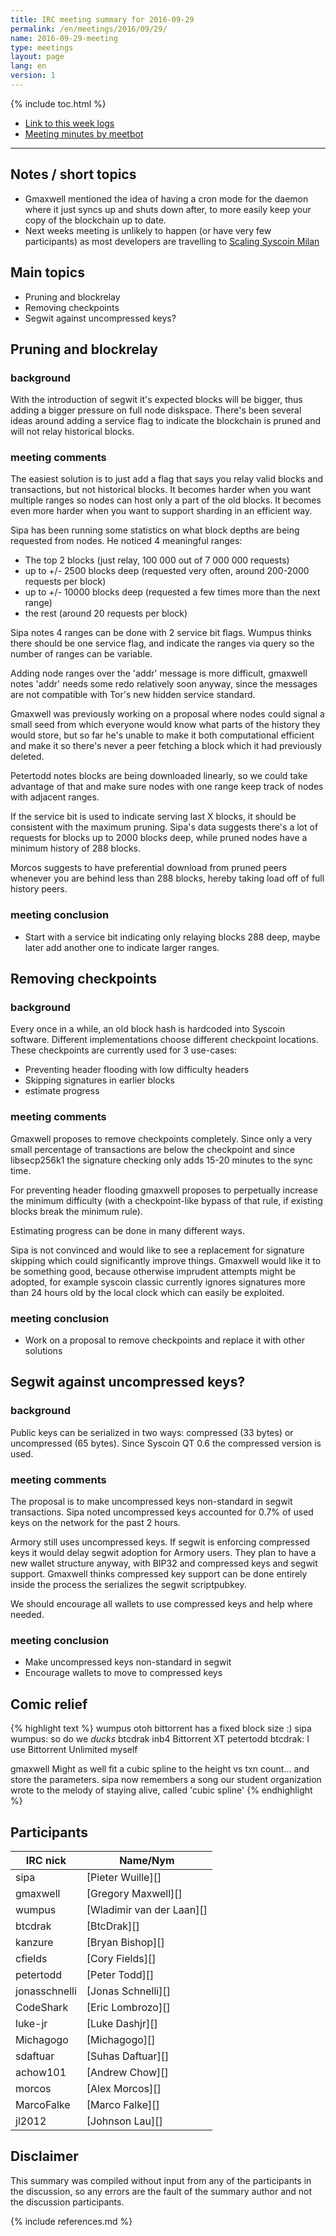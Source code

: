 ```yaml
---
title: IRC meeting summary for 2016-09-29
permalink: /en/meetings/2016/09/29/
name: 2016-09-29-meeting
type: meetings
layout: page
lang: en
version: 1
---
```

{% include toc.html %}
 
- [Link to this week logs](https://botbot.me/freenode/syscoin-core-dev/2016-09-29/?msg=73958802&page=3)
- [Meeting minutes by meetbot](http://www.erisian.com.au/meetbot/syscoin-core-dev/2016/syscoin-core-dev.2016-09-29-19.01.html)
 
---
 
## Notes / short topics

- Gmaxwell mentioned the idea of having a cron mode for the daemon where it just syncs up and shuts down after, to more easily keep your copy of the blockchain up to date.
- Next weeks meeting is unlikely to happen (or have very few participants) as most developers are travelling to [Scaling Syscoin Milan](https://scalingsyscoin.org/milan2016/)

## Main topics
 
- Pruning and blockrelay
- Removing checkpoints
- Segwit against uncompressed keys?

## Pruning and blockrelay

### background

With the introduction of segwit it's expected blocks will be bigger, thus adding a bigger pressure on full node diskspace. There's been several ideas around adding a service flag to indicate the blockchain is pruned and will not relay historical blocks.

### meeting comments

The easiest solution is to just add a flag that says you relay valid blocks and transactions, but not historical blocks. It becomes harder when you want multiple ranges so nodes can host only a part of the old blocks. It becomes even more harder when you want to support sharding in an efficient way. 

Sipa has been running some statistics on what block depths are being requested from nodes. He noticed 4 meaningful ranges:

- The top 2 blocks (just relay, 100 000 out of 7 000 000 requests)
- up to +/- 2500 blocks deep (requested very often, around 200-2000 requests per block)
- up to +/- 10000 blocks deep (requested a few times more than the next range)
- the rest (around 20 requests per block)

Sipa notes 4 ranges can be done with 2 service bit flags. Wumpus thinks there should be one service flag, and indicate the ranges via query so the number of ranges can be variable.

Adding node ranges over the 'addr' message is more difficult, gmaxwell notes 'addr' needs some redo relatively soon anyway, since the messages are not compatible with Tor's new hidden service standard.

Gmaxwell was previously working on a proposal where nodes could signal a small seed from which everyone would know what parts of the history they would store, but so far he's unable to make it both computational efficient and make it so there's never a peer fetching a block which it had previously deleted.

Petertodd notes blocks are being downloaded linearly, so we could take advantage of that and make sure nodes with one range keep track of nodes with adjacent ranges.

If the service bit is used to indicate serving last X blocks, it should be consistent with the maximum pruning. Sipa's data suggests there's a lot of requests for blocks up to 2000 blocks deep, while pruned nodes have a minimum history of 288 blocks.

Morcos suggests to have preferential download from pruned peers whenever you are behind less than 288 blocks, hereby taking load off of full history peers.

### meeting conclusion

- Start with a service bit indicating only relaying blocks 288 deep, maybe later add another one to indicate larger ranges.

## Removing checkpoints

### background

Every once in a while, an old block hash is hardcoded into Syscoin software. Different implementations choose different checkpoint locations. These checkpoints are currently used for 3 use-cases:

- Preventing header flooding with low difficulty headers
- Skipping signatures in earlier blocks
- estimate progress

### meeting comments

Gmaxwell proposes to remove checkpoints completely. Since only a very small percentage of transactions are below the checkpoint and since libsecp256k1 the signature checking only adds 15-20 minutes to the sync time. 

For preventing header flooding gmaxwell proposes to perpetually increase the minimum difficulty (with a checkpoint-like bypass of that rule, if existing blocks break the minimum rule).

Estimating progress can be done in many different ways.

Sipa is not convinced and would like to see a replacement for signature skipping which could significantly improve things. Gmaxwell would like it to be something good, because otherwise imprudent attempts might be adopted, for example syscoin classic currently ignores signatures more than 24 hours old by the local clock which can easily be exploited.

### meeting conclusion

- Work on a proposal to remove checkpoints and replace it with other solutions


## Segwit against uncompressed keys?

### background

Public keys can be serialized in two ways: compressed (33 bytes) or uncompressed (65 bytes). Since Syscoin QT 0.6 the compressed version is used.

### meeting comments

The proposal is to make uncompressed keys non-standard in segwit transactions. Sipa noted uncompressed keys accounted for 0.7% of used keys on the network for the past 2 hours.

Armory still uses uncompressed keys. If segwit is enforcing compressed keys it would delay segwit adoption for Armory users. They plan to have a new wallet structure anyway, with BIP32 and compressed keys and segwit support. Gmaxwell thinks compressed key support can be done entirely inside the process the serializes the segwit scriptpubkey.

We should encourage all wallets to use compressed keys and help where needed.

### meeting conclusion

- Make uncompressed keys non-standard in segwit
- Encourage wallets to move to compressed keys

## Comic relief

{% highlight text %}
wumpus          otoh bittorrent has a fixed block size :)
sipa            wumpus: so do we *ducks*
btcdrak         inb4 Bittorrent XT
petertodd       btcdrak: I use Bittorrent Unlimited myself

gmaxwell        Might as well fit a cubic spline to the height vs txn count... and store the parameters.
sipa now remembers a song our student organization wrote to the melody of staying alive, called 'cubic spline'
{% endhighlight %}


## Participants
 
| IRC nick        | Name/Nym                  |
|-----------------|---------------------------|
| sipa            | [Pieter Wuille][]         |
| gmaxwell        | [Gregory Maxwell][]       |
| wumpus          | [Wladimir van der Laan][] |
| btcdrak         | [BtcDrak][]               |
| kanzure         | [Bryan Bishop][]          |
| cfields         | [Cory Fields][]           |
| petertodd       | [Peter Todd][]            |
| jonasschnelli   | [Jonas Schnelli][]        |
| CodeShark       | [Eric Lombrozo][]         |
| luke-jr         | [Luke Dashjr][]           |
| Michagogo       | [Michagogo][]             |
| sdaftuar        | [Suhas Daftuar][]         |
| achow101        | [Andrew Chow][]           |
| morcos          | [Alex Morcos][]           |
| MarcoFalke      | [Marco Falke][]           |
| jl2012          | [Johnson Lau][]           |

## Disclaimer
 
This summary was compiled without input from any of the participants in the discussion, so any errors are the fault of the summary author and not the discussion participants.

{% include references.md %}
